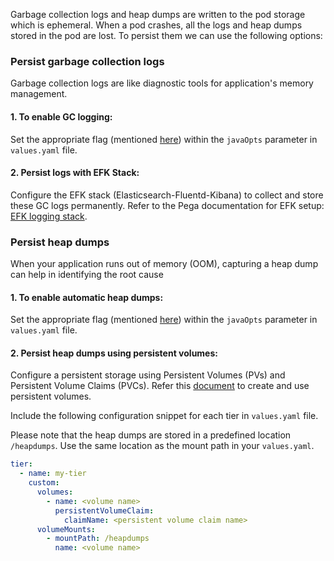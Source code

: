 Garbage collection logs and heap dumps are written to the pod storage which is ephemeral. When a pod crashes, all the logs and heap dumps stored in the pod are lost. To persist them we can use the following options:

### Persist garbage collection logs

Garbage collection logs are like diagnostic tools for application's memory management. 

#### 1. To enable GC logging: 
Set the appropriate flag (mentioned [here](https://github.com/pegasystems/pega-helm-charts/blob/master/charts/pega/RecommendedJVMArgs.md)) within the `javaOpts` parameter in `values.yaml` file.

#### 2. Persist logs with EFK Stack:
Configure the EFK stack (Elasticsearch-Fluentd-Kibana) to collect and store these GC logs permanently. Refer to the Pega documentation for EFK setup: [EFK logging stack](https://github.com/pegasystems/pega-helm-charts/blob/master/charts/addons/README.md#logging-with-elasticsearch-fluentd-kibana-efk).

### Persist heap dumps

When your application runs out of memory (OOM), capturing a heap dump can help in identifying the root cause

#### 1. To enable automatic heap dumps:
Set the appropriate flag (mentioned [here](https://github.com/pegasystems/pega-helm-charts/blob/master/charts/pega/RecommendedJVMArgs.md)) within the `javaOpts` parameter in `values.yaml` file.

#### 2. Persist heap dumps using persistent volumes:
Configure a persistent storage using Persistent Volumes (PVs) and Persistent Volume Claims (PVCs). Refer this [document](https://kubernetes.io/docs/concepts/storage/persistent-volumes/) to create and use persistent volumes.

Include the following configuration snippet for each tier in `values.yaml` file.

Please note that the heap dumps are stored in a predefined location `/heapdumps`. Use the same location as the mount path in your `values.yaml`.

```yaml
tier:
  - name: my-tier
    custom:
      volumes:
        - name: <volume name>
          persistentVolumeClaim:
            claimName: <persistent volume claim name>
      volumeMounts:
        - mountPath: /heapdumps
          name: <volume name>
```
